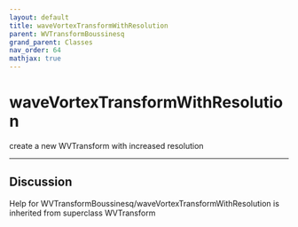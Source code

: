 ```yaml
---
layout: default
title: waveVortexTransformWithResolution
parent: WVTransformBoussinesq
grand_parent: Classes
nav_order: 64
mathjax: true
---
```


#  waveVortexTransformWithResolution

create a new WVTransform with increased resolution


---

## Discussion

  
Help for WVTransformBoussinesq/waveVortexTransformWithResolution is inherited from superclass WVTransform
